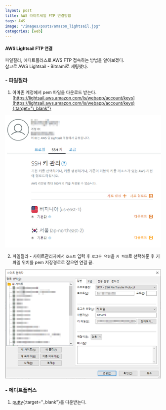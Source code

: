 ```yaml
---
layout: post
title: AWS 라이트세일 FTP 연결방법
tags: AWS
image: "/images/posts/amazon_lightsail.jpg"
categories: [web]
---
```


#### AWS Lightsail FTP 연결

파일질라, 에디트플러스로 AWS FTP 접속하는 방법을 알아보겠다.  
참고로 AWS Lightsail - Bitnami로 세팅했다.

### - 파일질라

1. 아마존 계정에서 pem 파일을 다운로드 받는다. [https://lightsail.aws.amazon.com/ls/webapp/account/keys](https://lightsail.aws.amazon.com/ls/webapp/account/keys){:target="\_blank"}

![pem 다운로드](/images/posts/aws-1.jpg "pem다운로드")

2. 파일질라 - 사이트관리자에서 `호스트` 입력 후 `로그온 유형`을 `키 파일`로 선택해준 후 키파일 위치를 pem 저장경로로 잡으면 연결 끝.

![filezilla](/images/posts/aws-2.png "filezilla")

### - 에디트플러스

1. [putty](https://www.chiark.greenend.org.uk/~sgtatham/putty/latest.html){:target="\_blank"}를 다운받는다.
